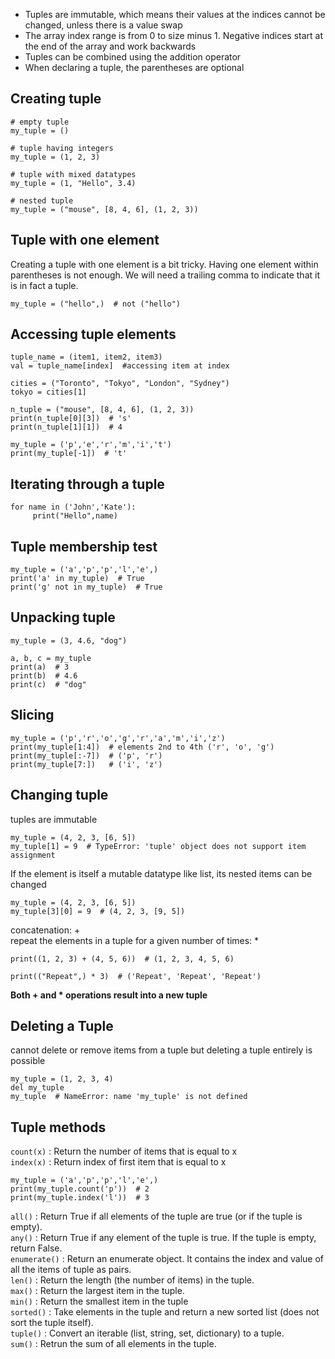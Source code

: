 * Tuples are immutable, which means their values at the indices cannot be changed, unless there is a value swap
* The array index range is from 0 to size minus 1. Negative indices start at the end of the array and work backwards
* Tuples can be combined using the addition operator
* When declaring a tuple, the parentheses are optional

## Creating tuple
```
# empty tuple
my_tuple = ()

# tuple having integers
my_tuple = (1, 2, 3)

# tuple with mixed datatypes
my_tuple = (1, "Hello", 3.4)

# nested tuple
my_tuple = ("mouse", [8, 4, 6], (1, 2, 3))
```
## Tuple with one element
Creating a tuple with one element is a bit tricky. Having one element within parentheses is not enough. We will need a trailing comma to indicate that it is in fact a tuple.
```
my_tuple = ("hello",)  # not ("hello")
```

## Accessing tuple elements
```
tuple_name = (item1, item2, item3)
val = tuple_name[index]  #accessing item at index

cities = ("Toronto", "Tokyo", "London", "Sydney")
tokyo = cities[1]

n_tuple = ("mouse", [8, 4, 6], (1, 2, 3))
print(n_tuple[0][3])  # 's'
print(n_tuple[1][1])  # 4

my_tuple = ('p','e','r','m','i','t')
print(my_tuple[-1])  # 't'
```

## Iterating through a tuple
```
for name in ('John','Kate'):
     print("Hello",name) 
```

## Tuple membership test
```
my_tuple = ('a','p','p','l','e',)
print('a' in my_tuple)  # True
print('g' not in my_tuple)  # True
```

## Unpacking tuple
```
my_tuple = (3, 4.6, "dog")

a, b, c = my_tuple
print(a)  # 3
print(b)  # 4.6
print(c)  # "dog"
```

## Slicing
```
my_tuple = ('p','r','o','g','r','a','m','i','z')
print(my_tuple[1:4])  # elements 2nd to 4th ('r', 'o', 'g')
print(my_tuple[:-7])  # ('p', 'r')
print(my_tuple[7:])   # ('i', 'z')
```

## Changing tuple
tuples are immutable
```
my_tuple = (4, 2, 3, [6, 5])  
my_tuple[1] = 9  # TypeError: 'tuple' object does not support item assignment
```
If the element is itself a mutable datatype like list, its nested items can be changed
```
my_tuple = (4, 2, 3, [6, 5])
my_tuple[3][0] = 9  # (4, 2, 3, [9, 5])
```
concatenation: +    
repeat the elements in a tuple for a given number of times: *
```
print((1, 2, 3) + (4, 5, 6))  # (1, 2, 3, 4, 5, 6)

print(("Repeat",) * 3)  # ('Repeat', 'Repeat', 'Repeat')
```
**Both + and * operations result into a new tuple**

## Deleting a Tuple
cannot delete or remove items from a tuple but deleting a tuple entirely is possible
```
my_tuple = (1, 2, 3, 4)
del my_tuple
my_tuple  # NameError: name 'my_tuple' is not defined
```
## Tuple methods
`count(x)` :	Return the number of items that is equal to x    
`index(x)` :	Return index of first item that is equal to x
```
my_tuple = ('a','p','p','l','e',)
print(my_tuple.count('p'))  # 2
print(my_tuple.index('l'))  # 3
```
`all()` : Return True if all elements of the tuple are true (or if the tuple is empty).   
`any()` : Return True if any element of the tuple is true. If the tuple is empty, return False.   
`enumerate()` : Return an enumerate object. It contains the index and value of all the items of tuple as pairs.   
`len()` : Return the length (the number of items) in the tuple.   
`max()` : Return the largest item in the tuple.   
`min()` : Return the smallest item in the tuple   
`sorted()` : Take elements in the tuple and return a new sorted list (does not sort the tuple itself).   
`tuple()` : Convert an iterable (list, string, set, dictionary) to a tuple.   
`sum()` : Retrun the sum of all elements in the tuple.
